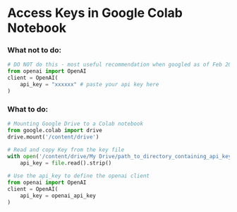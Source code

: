 # Access Keys in Google Colab Notebook

### What not to do:

```python
# DO NOT do this - most useful recommendation when googled as of Feb 2024
from openai import OpenAI
client = OpenAI(
    api_key = "xxxxxx" # paste your api key here
)
```

### What to do:

```python
# Mounting Google Drive to a Colab notebook
from google.colab import drive
drive.mount('/content/drive')

# Read and copy Key from the key file
with open('/content/drive/My Drive/path_to_directory_containing_api_key_txt_file/openai_api_key.txt', 'r') as file:
    api_key = file.read().strip()
    
# Use the api_key to define the openai client
from openai import OpenAI
client = OpenAI(
    api_key = openai_api_key
)
```